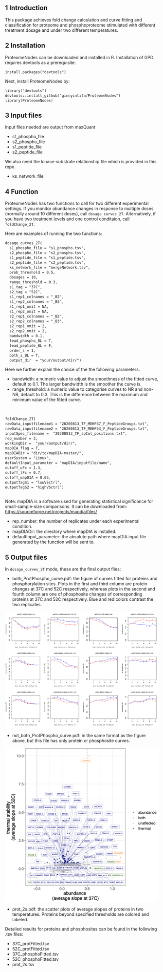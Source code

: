 ## 1 Introduction 
This package achieves fold change calculation and curve fitting and classification for proteome and phosphoproteome stimulated with different treatment dosage and under two different temperatures. 

## 2  Installation 

ProteomeNodes can be downloaded and installed in R. Installation of GPD requires devtools as a prerequisite:

```{r}
install.packages("devtools")
```
Next, install ProteomeNodes by:

```{r}
library("devtools")
devtools::install_github("ginnyintifa/ProteomeNodes")
library(ProteomeNodes)
```


## 3 Input files

Input files needed are output from maxQuant

* s1_phospho_file
* s2_phospho_file
* s1_peptide_file
* s2_peptide_file


We also need the kinase-substrate relationship file which is provided in this repo. 

* ks_network_file

## 4 Function 
ProteomeNodes has two functions to call for two different experimental settings. If you monitor abundance changes in response to multiple doses (normally around 10 different doses), call ```dosage_curves_2T```. Alternatively, if you have two treatment levels and one control conditaion, call ```foldChange_2T```.

Here are examples of running the two functions:

```{r}
dosage_curves_2T(
  s1_phospho_file = "s1_phospho.tsv",
  s2_phospho_file = "s2_phospho.tsv",
  s1_peptide_file = "s1_peptide.tsv",
  s2_peptide_file = "s2_peptide.tsv",
  ks_network_file = "mergeNetwork.tsv",
  prob_threshold = 0.5,
  dosages = 10,
  range_threshold = 0.3,
  s1_tag = "37C",
  s2_tag = "52C",
  s1_rep1_colnames = "_B2",
  s1_rep2_colnames = "_B3",
  s1_rep1_omit = NA,
  s1_rep2_omit = NA,
  s2_rep1_colnames = "_B2",
  s2_rep2_colnames = "_B3",
  s2_rep1_omit = 2,
  s2_rep2_omit = 2,
  bandwidth = 0.1,
  lead_phospho_BL = T,
  lead_peptide_BL = F,
  order_s = 1,
  both_s_BL = T,
  output_dir  = "your/output/dir/")
```

Here we further explain the choice of the the following parameters.

* bandwidth: a numeric value to adjust the smoothness of the fitted curve, default to 0.1. The larger bandwidth is the smoother the curve is. 
* range_threshold: a numeric value to categorise curves to NR and non-NR, default to 0.3. This is the difference between the maximum and minimum value of the fitted curve. 
 
 
```{r}


foldChange_2T(
rawData_inputfilename1 = "20200813_TF_MEHP37_F_PeptideGroups.txt",
rawData_inputfilename2 = "20200813_TF_MEHP53_F_PeptideGroups.txt",
inputSpec_filename =  "20200813_TF_spCol_positions.txt",
rep_number = 3,
workingDir =  "your/output/dir/",
mapDIA_flag = T,
mapDIADir = "dir/to/mapDIA-master/",
userSystem = "Linux",
defaultInput_parameter = "mapDIA/inputfile/name",
cutoff_uFc = 1.3,
cutoff_lFc = 0.7,
cutoff_mapDIA = 0.05,
outputTagS1 = "lowVSctrl",
outputTagS2 = "highVSctrl")


```
Note: mapDIA is a software used for generating statistical significance for small-sample-size comparisons. It can be downloaded from: https://sourceforge.net/projects/mapdia/files/

* rep_number: the number of replicates under each experimental condition. 
* mapDIADir: the directory where mapDIA is installed.
* defaultInput_parameter: the absolute path where mapDIA input file generated by the function will be sent to.  


## 5 Output files

In ```dosage_curves_2T``` mode, these are the final output files:


* both_ProtPhospho_curve.pdf: the figure of curves fitted for proteins and phosphorylation sites. Plots in the first and third column are protein changes at 37C and 52C respectively, whereas plots in the second and fourth column are one of phosphosite changes of corresponding proteins at 37C and 52C respectively. Blue and red colors contrast the two replicates.  

<img src="https://github.com/ginnyintifa/ProteomeNodes/blob/master/both_ProtPhospho_curve.png" align="center"/>

* not_both_ProtPhospho_curve.pdf: in the same format as the figure above, but this file has only protein or phosphosite curves. 


<img src="https://github.com/ginnyintifa/ProteomeNodes/blob/master/prot_2s.png" align = "center"/>

* prot_2s.pdf: the scatter plots of average slopes of proteins in two temperatures. Proteins beyond specified thresholds are colored and labeled. 


Detailed results for proteins and phosphosites can be found in the following .tsv files:

* 37C_protFitted.tsv
* 52C_protFitted.tsv
* 37C_phosphoFitted.tsv
* 52C_phosphoFitted.tsv
* prot_2s.tsv

















